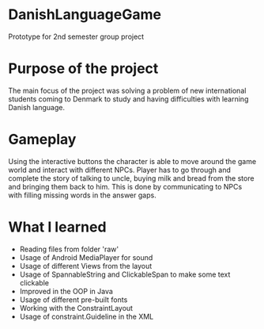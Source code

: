 # DanishLanguageGame

Prototype for 2nd semester group project

# Purpose of the project

The main focus of the project was solving a problem of new international students 
coming to Denmark to study and having difficulties with learning Danish language.

# Gameplay

Using the interactive buttons the character is able to move around the game world
and interact with different NPCs. Player has to go through and complete the story 
of talking to uncle, buying milk and bread from the store and bringing them back
to him. This is done by communicating to NPCs with filling missing words in 
the answer gaps.

# What I learned

* Reading files from folder 'raw'
* Usage of Android MediaPlayer for sound
* Usage of different Views from the layout
* Usage of SpannableString and ClickableSpan to make some text clickable
* Improved in the OOP in Java
* Usage of different pre-built fonts
* Working with the ConstraintLayout
* Usage of constraint.Guideline in the XML
